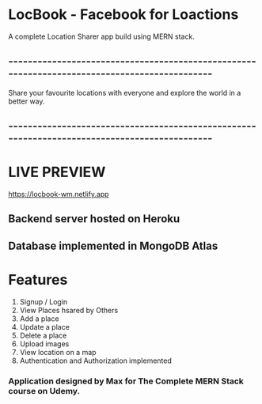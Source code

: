 # LocBook - Facebook for Loactions

A complete Location Sharer app build using MERN stack.
## ---------------------------------------------------------------------------------------------
Share your favourite locations with everyone and explore the world in a better way.
## ---------------------------------------------------------------------------------------------

# LIVE PREVIEW
https://locbook-wm.netlify.app

## Backend server hosted on Heroku
## Database implemented in MongoDB Atlas

# Features
1. Signup / Login
2. View Places hsared by Others
3. Add a place
4. Update a place
5. Delete a place
6. Upload images
7. View location on a map
8. Authentication and Authorization implemented

### Application designed by Max for The Complete MERN Stack course on Udemy.